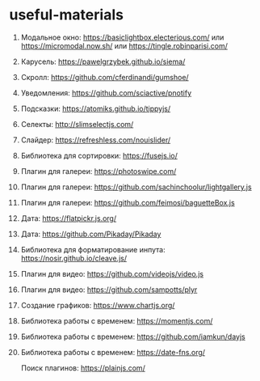 # useful-materials

1. Модальное окно: https://basiclightbox.electerious.com/ или https://micromodal.now.sh/ или https://tingle.robinparisi.com/
2. Карусель: https://pawelgrzybek.github.io/siema/
3. Скролл: https://github.com/cferdinandi/gumshoe/
4. Уведомления: https://github.com/sciactive/pnotify
5. Подсказки: https://atomiks.github.io/tippyjs/
6. Селекты: http://slimselectjs.com/
7. Слайдер: https://refreshless.com/nouislider/
8. Библиотека для сортировки: https://fusejs.io/
9. Плагин для галереи: https://photoswipe.com/
10. Плагин для галереи: https://github.com/sachinchoolur/lightgallery.js
11. Плагин для галереи: https://github.com/feimosi/baguetteBox.js
12. Дата: https://flatpickr.js.org/
13. Дата: https://github.com/Pikaday/Pikaday
14. Библиотека для форматирование инпута: https://nosir.github.io/cleave.js/
15. Плагин для видео: https://github.com/videojs/video.js
16. Плагин для видео: https://github.com/sampotts/plyr
17. Создание графиков: https://www.chartjs.org/
18. Библиотека работы с временем: https://momentjs.com/
19. Библиотека работы с временем: https://github.com/iamkun/dayjs
20. Библиотека работы с временем: https://date-fns.org/

    Поиск плагинов: https://plainjs.com/
